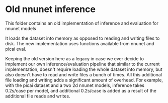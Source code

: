 # Old nnunet inference

This folder contains an old implementation of inference and evaluation for nnunet models

It loads the dataset into memory as opposed to reading and writing files to disk.
The new implementation uses functions available from nnunet and picai eval.

Keeping the old version here as a legacy in case we ever decide to implement our
own inference/evaluation pipeline that similar to the current implementation,
doesn't require loading the whole dataset into memory, but also doesn't have to
read and write files a bunch of times. All this additional file loading and writing
adds a significant amount of overhead. For example, with the picai dataset and a
two 2d nnunet models, inference takes 0.2s/case per model, and additional 0.2s/case
is added as a result of the additional file reads and writes.
